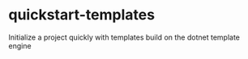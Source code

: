 # quickstart-templates
Initialize a project quickly with templates build on the dotnet template engine
